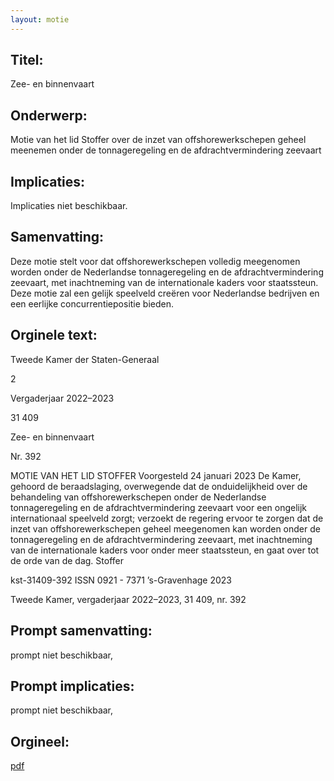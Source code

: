 ```yaml
---
layout: motie
---
```

## Titel:
Zee- en binnenvaart
## Onderwerp:
Motie van het lid Stoffer over de inzet van offshorewerkschepen geheel meenemen onder de tonnageregeling en de afdrachtvermindering zeevaart 
## Implicaties:
Implicaties niet beschikbaar.
## Samenvatting:

Deze motie stelt voor dat offshorewerkschepen volledig meegenomen worden onder de Nederlandse tonnageregeling en de afdrachtvermindering zeevaart, met inachtneming van de internationale kaders voor staatssteun. Deze motie zal een gelijk speelveld creëren voor Nederlandse bedrijven en een eerlijke concurrentiepositie bieden.
## Orginele text:


Tweede Kamer der Staten-Generaal

2

Vergaderjaar 2022–2023

31 409

Zee- en binnenvaart

Nr. 392

MOTIE VAN HET LID STOFFER
Voorgesteld 24 januari 2023
De Kamer,
gehoord de beraadslaging,
overwegende dat de onduidelijkheid over de behandeling van offshorewerkschepen onder de Nederlandse tonnageregeling en de afdrachtvermindering zeevaart voor een ongelijk internationaal speelveld zorgt;
verzoekt de regering ervoor te zorgen dat de inzet van offshorewerkschepen geheel meegenomen kan worden onder de tonnageregeling en
de afdrachtvermindering zeevaart, met inachtneming van de internationale kaders voor onder meer staatssteun,
en gaat over tot de orde van de dag.
Stoffer

kst-31409-392
ISSN 0921 - 7371
’s-Gravenhage 2023

Tweede Kamer, vergaderjaar 2022–2023, 31 409, nr. 392


## Prompt samenvatting:
prompt niet beschikbaar,

## Prompt implicaties:
prompt niet beschikbaar,
## Orgineel:
[pdf](https://gegevensmagazijn.tweedekamer.nl/OData/v4/2.0/Document(26f17e03-170d-4925-af5c-197889b93c9b)/resource)

